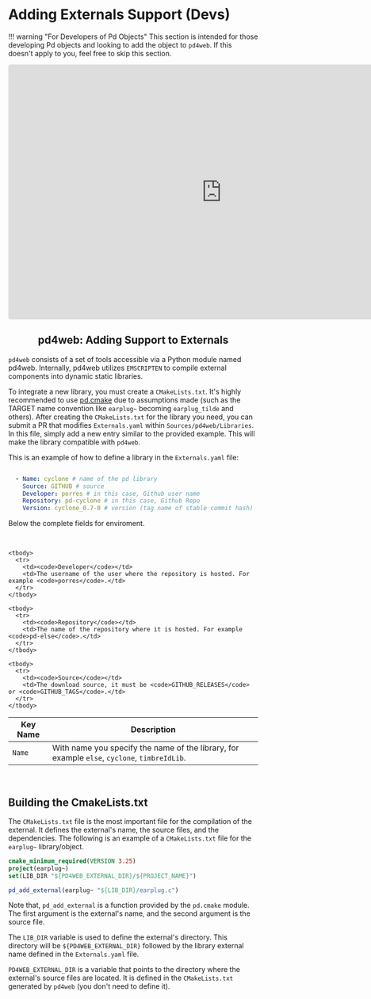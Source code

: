 # Adding Externals Support (Devs)

!!! warning "For Developers of Pd Objects"
    This section is intended for those developing Pd objects and looking to add the object to `pd4web`. If this doesn't apply to you, feel free to skip this section.


<iframe style="border-radius:5px" width="860" height="515" 
    src="https://www.youtube.com/embed/hSrqAE56J0g?si=rf42899roYkwyWlZ&cc_load_policy=1&cc_lang_pref=en&vq=hd1080" 
    title="YouTube video player" frameborder="0" 
    allow="accelerometer; autoplay; clipboard-write; encrypted-media; gyroscope; picture-in-picture; web-share" 
    referrerpolicy="strict-origin-when-cross-origin" allowfullscreen>
</iframe>


## <h2 align="center"> **pd4web**: Adding Support to Externals </h2>

`pd4web` consists of a set of tools accessible via a Python module named pd4web. Internally, pd4web utilizes `EMSCRIPTEN` to compile external components into dynamic static libraries.

To integrate a new library, you must create a `CMakeLists.txt`. It's highly recommended to use [pd.cmake](https://github.com/pure-data/pd.cmake) due to assumptions made (such as the TARGET name convention like `earplug~` becoming `earplug_tilde` and others). After creating the `CMakeLists.txt` for the library you need, you can submit a PR that modifies `Externals.yaml` within `Sources/pd4web/Libraries`. In this file, simply add a new entry similar to the provided example. This will make the library compatible with `pd4web`. 

This is an example of how to define a library in the `Externals.yaml` file:

``` yaml

  - Name: cyclone # name of the pd library
    Source: GITHUB # source
    Developer: porres # in this case, Github user name
    Repository: pd-cyclone # in this case, Github Repo
    Version: cyclone_0.7-0 # version (tag name of stable commit hash)
```

Below the complete fields for enviroment.

<br>
<table class="special-table">
    <thead>
      <tr>
        <th>  Key Name  </th>
        <th>Description</th>
      </tr>
    </thead>
    <tbody>
      <tr>
        <td><code>Name</code></td>
        <td>With name you specify the name of the library, for example <code>else</code>, <code>cyclone</code>, <code>timbreIdLib</code>.</td>
      </tr>
    </tbody>
    
    <tbody>
      <tr>
        <td><code>Developer</code></td>
        <td>The username of the user where the repository is hosted. For example <code>porres</code>.</td>
      </tr>
    </tbody>
    
    <tbody>
      <tr>
        <td><code>Repository</code></td>
        <td>The name of the repository where it is hosted. For example <code>pd-else</code>.</td>
      </tr>
    </tbody>
    
    <tbody>
      <tr>
        <td><code>Source</code></td>
        <td>The download source, it must be <code>GITHUB_RELEASES</code> or <code>GITHUB_TAGS</code>.</td>
      </tr>
    </tbody>
    
  </table>

<br>



## Building the CmakeLists.txt

The `CMakeLists.txt` file is the most important file for the compilation of the external. It defines the external's name, the source files, and the dependencies. The following is an example of a `CMakeLists.txt` file for the `earplug~` library/object.

``` cmake
cmake_minimum_required(VERSION 3.25)
project(earplug~)
set(LIB_DIR "${PD4WEB_EXTERNAL_DIR}/${PROJECT_NAME}")

pd_add_external(earplug~ "${LIB_DIR}/earplug.c")
```

Note that, `pd_add_external` is a function provided by the `pd.cmake` module. The first argument is the external's name, and the second argument is the source file. 

The `LIB_DIR` variable is used to define the external's directory. This directory will be `${PD4WEB_EXTERNAL_DIR}` followed by the library external name defined in the `Externals.yaml` file.

`PD4WEB_EXTERNAL_DIR` is a variable that points to the directory where the external's source files are located. It is defined in the `CMakeLists.txt` generated by `pd4web` (you don't need to define it).
